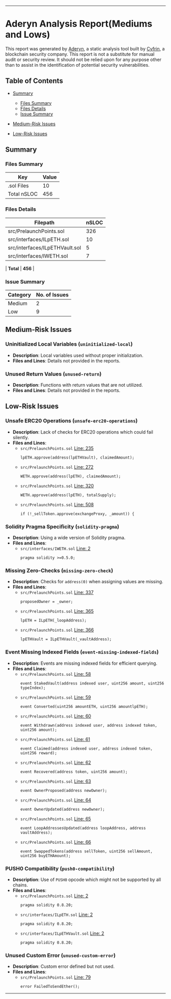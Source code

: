 
---

# Aderyn Analysis Report(Mediums and Lows)

This report was generated by [Aderyn](https://github.com/Cyfrin/aderyn), a static analysis tool built by [Cyfrin](https://cyfrin.io), a blockchain security company. This report is not a substitute for manual audit or security review. It should not be relied upon for any purpose other than to assist in the identification of potential security vulnerabilities.

## Table of Contents

- [Summary](#summary)
  - [Files Summary](#files-summary)
  - [Files Details](#files-details)
  - [Issue Summary](#issue-summary)

- [Medium-Risk Issues](#medium-risk-issues)
- [Low-Risk Issues](#low-risk-issues)

## Summary

### Files Summary

| Key | Value |
| --- | --- |
| .sol Files | 10 |
| Total nSLOC | 456 |

### Files Details

| Filepath | nSLOC |
| --- | --- |
| src/PrelaunchPoints.sol | 326 |
| src/interfaces/ILpETH.sol | 10 |
| src/interfaces/ILpETHVault.sol | 5 |
| src/interfaces/IWETH.sol | 7 |

| **Total** | **456** |

### Issue Summary

| Category | No. of Issues |
| --- | --- |
| Medium | 2 |
| Low | 9 |


## Medium-Risk Issues

### Uninitialized Local Variables (`uninitialized-local`)

- **Description**: Local variables used without proper initialization.
- **Files and Lines**: Details not provided in the reports.

### Unused Return Values (`unused-return`)

- **Description**: Functions with return values that are not utilized.
- **Files and Lines**: Details not provided in the reports.

## Low-Risk Issues

### Unsafe ERC20 Operations (`unsafe-erc20-operations`)

- **Description**: Lack of checks for ERC20 operations which could fail silently.
- **Files and Lines**:
  - `src/PrelaunchPoints.sol` [Line: 235](src/PrelaunchPoints.sol#L235)
    ```solidity
    lpETH.approve(address(lpETHVault), claimedAmount);
    ```
  - `src/PrelaunchPoints.sol` [Line: 272](src/PrelaunchPoints.sol#L272)
    ```solidity
    WETH.approve(address(lpETH), claimedAmount);
    ```
  - `src/PrelaunchPoints.sol` [Line: 320](src/PrelaunchPoints.sol#L320)
    ```solidity
    WETH.approve(address(lpETH), totalSupply);
    ```
  - `src/PrelaunchPoints.sol` [Line: 508](src/PrelaunchPoints.sol#L508)
    ```solidity
    if (!_sellToken.approve(exchangeProxy, _amount)) {
    ```

### Solidity Pragma Specificity (`solidity-pragma`)

- **Description**: Using a wide version of Solidity pragma.
- **Files and Lines**:
  - `src/interfaces/IWETH.sol` [Line: 2](src/interfaces/IWETH.sol#L2)
    ```solidity
    pragma solidity >=0.5.0;
    ```

### Missing Zero-Checks (`missing-zero-check`)

- **Description**: Checks for `address(0)` when assigning values are missing.
- **Files and Lines**:
  - `src/PrelaunchPoints.sol` [Line: 337](src/PrelaunchPoints.sol#L337)
    ```solidity
    proposedOwner = _owner;
    ```
  - `src/PrelaunchPoints.sol` [Line: 365](src/PrelaunchPoints.sol#L365)
    ```solidity
    lpETH = ILpETH(_loopAddress);
    ```
  - `src/PrelaunchPoints.sol` [Line: 366](src/PrelaunchPoints.sol#L366)
    ```solidity
    lpETHVault = ILpETHVault(_vaultAddress);
    ```

### Event Missing Indexed Fields (`event-missing-indexed-fields`)

- **Description**: Events are missing indexed fields for efficient querying.
- **Files and Lines**:
  - `src/PrelaunchPoints.sol` [Line: 58](src/PrelaunchPoints.sol#L58)
    ```solidity
    event StakedVault(address indexed user, uint256 amount, uint256 typeIndex);
    ```
  - `src/PrelaunchPoints.sol` [Line: 59](src/PrelaunchPoints.sol#L59)
    ```solidity
    event Converted(uint256 amountETH, uint256 amountlpETH);
    ```
  - `src/PrelaunchPoints.sol` [Line: 60](src/PrelaunchPoints.sol#L60)
    ```solidity
    event Withdrawn(address indexed user, address indexed token, uint256 amount);
    ```
  - `src/PrelaunchPoints.sol` [Line: 61](src/PrelaunchPoints.sol#L61)
    ```solidity
    event Claimed(address indexed user, address indexed token, uint256 reward);
    ```
  - `src/PrelaunchPoints.sol` [Line: 62](src/PrelaunchPoints.sol#L62)
    ```solidity
    event Recovered(address token, uint256 amount);
    ```
  - `src/PrelaunchPoints.sol` [Line: 63](src/PrelaunchPoints.sol#L63)
    ```solidity
    event OwnerProposed(address newOwner);
    ```
  - `src/PrelaunchPoints.sol` [Line: 64](src/PrelaunchPoints.sol#L64)
    ```solidity
    event OwnerUpdated(address newOwner);
    ```
  - `src/PrelaunchPoints.sol` [Line: 65](src/PrelaunchPoints.sol#L65)
    ```solidity
    event LoopAddressesUpdated(address loopAddress, address vaultAddress);
    ```
  - `src/PrelaunchPoints.sol` [Line: 66](src/PrelaunchPoints.sol#L66)
    ```solidity
    event SwappedTokens(address sellToken, uint256 sellAmount, uint256 buyETHAmount);
    ```

### PUSH0 Compatibility (`push0-compatibility`)

- **Description**: Use of `PUSH0` opcode which might not be supported by all chains.
- **Files and Lines**:
  - `src/PrelaunchPoints.sol` [Line: 2](src/PrelaunchPoints.sol#L2)
    ```solidity
    pragma solidity 0.8.20;
    ```
  - `src/interfaces/ILpETH.sol` [Line: 2](src/interfaces/ILpETH.sol#L2)
    ```solidity
    pragma solidity 0.8.20;
    ```
  - `src/interfaces/ILpETHVault.sol` [Line: 2](src/interfaces/ILpETHVault.sol#L2)
    ```solidity
    pragma solidity 0.8.20;
    ```

### Unused Custom Error (`unused-custom-error`)

- **Description**: Custom error defined but not used.
- **Files and Lines**:
  - `src/PrelaunchPoints.sol` [Line: 79](src/PrelaunchPoints.sol#L79)
    ```solidity
    error FailedToSendEther();
    ```

---